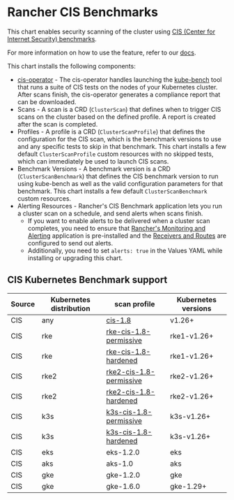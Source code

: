 # Rancher CIS Benchmarks

This chart enables security scanning of the cluster using [CIS (Center for Internet Security) benchmarks](https://www.cisecurity.org/benchmark/kubernetes/).

For more information on how to use the feature, refer to our [docs](https://ranchermanager.docs.rancher.com/how-to-guides/advanced-user-guides/cis-scan-guides).

This chart installs the following components:

- [cis-operator](https://github.com/rancher/cis-operator) - The cis-operator handles launching the [kube-bench](https://github.com/aquasecurity/kube-bench) tool that runs a suite of CIS tests on the nodes of your Kubernetes cluster. After scans finish, the cis-operator generates a compliance report that can be downloaded.
- Scans - A scan is a CRD (`ClusterScan`) that defines when to trigger CIS scans on the cluster based on the defined profile. A report is created after the scan is completed.
- Profiles - A profile is a CRD (`ClusterScanProfile`) that defines the configuration for the CIS scan, which is the benchmark versions to use and any specific tests to skip in that benchmark. This chart installs a few default `ClusterScanProfile` custom resources with no skipped tests, which can immediately be used to launch CIS scans.
- Benchmark Versions - A benchmark version is a CRD (`ClusterScanBenchmark`) that defines the CIS benchmark version to run using kube-bench as well as the valid configuration parameters for that benchmark. This chart installs a few default `ClusterScanBenchmark` custom resources.
- Alerting Resources - Rancher's CIS Benchmark application lets you run a cluster scan on a schedule, and send alerts when scans finish.
    - If you want to enable alerts to be delivered when a cluster scan completes, you need to ensure that [Rancher's Monitoring and Alerting](https://rancher.com/docs/rancher/v2.x/en/monitoring-alerting/v2.5/) application is pre-installed and the [Receivers and Routes](https://rancher.com/docs/rancher/v2.x/en/monitoring-alerting/v2.5/configuration/#alertmanager-config) are configured to send out alerts.
    - Additionally, you need to set `alerts: true` in the Values YAML while installing or upgrading this chart.

## CIS Kubernetes Benchmark support

| Source | Kubernetes distribution | scan profile                                                                                                       | Kubernetes versions |
|--------|-------------------------|--------------------------------------------------------------------------------------------------------------------|---------------------|
| CIS    | any                     | [cis-1.8](https://github.com/rancher/security-scan/tree/master/package/cfg/cis-1.8)                                | v1.26+              |
| CIS    | rke                     | [rke-cis-1.8-permissive](https://github.com/rancher/security-scan/tree/master/package/cfg/rke-cis-1.8-permissive)  | rke1-v1.26+         |
| CIS    | rke                     | [rke-cis-1.8-hardened](https://github.com/rancher/security-scan/tree/master/package/cfg/rke-cis-1.8-hardened)      | rke1-v1.26+         |
| CIS    | rke2                    | [rke2-cis-1.8-permissive](https://github.com/rancher/security-scan/tree/master/package/cfg/rke2-cis-1.8-permissive)| rke2-v1.26+         |
| CIS    | rke2                    | [rke2-cis-1.8-hardened](https://github.com/rancher/security-scan/tree/master/package/cfg/rke2-cis-1.8-hardened)    | rke2-v1.26+         |
| CIS    | k3s                     | [k3s-cis-1.8-permissive](https://github.com/rancher/security-scan/tree/master/package/cfg/k3s-cis-1.8-permissive)  | k3s-v1.26+          |
| CIS    | k3s                     | [k3s-cis-1.8-hardened](https://github.com/rancher/security-scan/tree/master/package/cfg/k3s-cis-1.8-hardened)      | k3s-v1.26+          |
| CIS    | eks                     | eks-1.2.0                                                                                                          | eks                 |
| CIS    | aks                     | aks-1.0                                                                                                            | aks                 |
| CIS    | gke                     | gke-1.2.0                                                                                                          | gke                 |
| CIS    | gke                     | gke-1.6.0                                                                                                          | gke-1.29+            |

